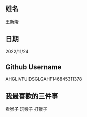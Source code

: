 姓名
----
王新竣

日期
----
2022/11/24

Github Username
---------------
AHGLIVFUIDSGLGAHF146845311378

我最喜歡的三件事
---------------
看猴子 玩猴子 打猴子
